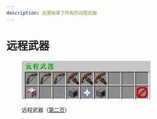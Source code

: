 ```yaml
---
description: 这里收录了所有的远程武器
---
```


# 远程武器

<figure><img src="../../../.gitbook/assets/image (2).png" alt=""><figcaption><p>远程武器（<a href="../../../xin-shou-kuai-su-shang-shou/you-xi-liu-cheng/zhan-qian-zhun-bei/xi-tong-shang-dian.md">第二页</a>）</p></figcaption></figure>
